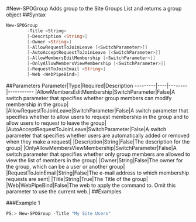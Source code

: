 #New-SPOGroup
Adds group to the Site Groups List and returns a group object
##Syntax
```powershell
New-SPOGroup
        -Title <String>
        [-Description <String>]
        [-Owner <String>]
        [-AllowRequestToJoinLeave [<SwitchParameter>]]
        [-AutoAcceptRequestToJoinLeave [<SwitchParameter>]]
        [-AllowMembersEditMembership [<SwitchParameter>]]
        [-OnlyAllowMembersViewMembership [<SwitchParameter>]]
        [-RequestToJoinEmail <String>]
        [-Web <WebPipeBind>]
```


##Parameters
Parameter|Type|Required|Description
---------|----|--------|-----------
|AllowMembersEditMembership|SwitchParameter|False|A switch parameter that specifies whether group members can modify membership in the group|
|AllowRequestToJoinLeave|SwitchParameter|False|A switch parameter that specifies whether to allow users to request membership in the group and to allow users to request to leave the group|
|AutoAcceptRequestToJoinLeave|SwitchParameter|False|A switch parameter that specifies whether users are automatically added or removed when they make a request|
|Description|String|False|The description for the group|
|OnlyAllowMembersViewMembership|SwitchParameter|False|A switch parameter that specifies whether only group members are allowed to view the list of members in the group|
|Owner|String|False|The owner for the group, which can be a user or another group|
|RequestToJoinEmail|String|False|The e-mail address to which membership requests are sent|
|Title|String|True|The Title of the group|
|Web|WebPipeBind|False|The web to apply the command to. Omit this parameter to use the current web.|
##Examples

###Example 1
```powershell
PS:> New-SPOGroup -Title "My Site Users"
```

